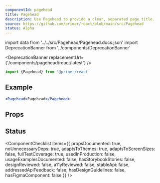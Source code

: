 ```yaml
---
componentId: pagehead
title: Pagehead
description: Use Pagehead to provide a clear, separated page title.
source: https://github.com/primer/react/blob/main/src/Pagehead
status: Alpha
---
```


import data from '../../src/Pagehead/Pagehead.docs.json'
import DeprecationBanner from '../components/DeprecationBanner'

<DeprecationBanner replacementUrl={'/components/pagehead/react/latest'} />

```js
import {Pagehead} from '@primer/react'
```

## Example

```jsx live
<Pagehead>Pagehead</Pagehead>
```

## Props

<ComponentProps data={data} />

## Status

<ComponentChecklist
items={{
    propsDocumented: true,
    noUnnecessaryDeps: true,
    adaptsToThemes: true,
    adaptsToScreenSizes: false,
    fullTestCoverage: true,
    usedInProduction: false,
    usageExamplesDocumented: false,
    hasStorybookStories: false,
    designReviewed: false,
    a11yReviewed: false,
    stableApi: false,
    addressedApiFeedback: false,
    hasDesignGuidelines: false,
    hasFigmaComponent: false
  }}
/>
